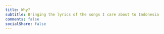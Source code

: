 ```yaml
---
title: Why?
subtitle: Bringing the lyrics of the songs I care about to Indonesia 
comments: false
socialShare: false
---
```


